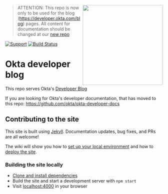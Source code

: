 [<img src="https://devforum.okta.com/uploads/oktadev/original/1X/0c6402653dfb70edc661d4976a43a46f33e5e919.png" align="right" width="256px"/>][doc]

> ATTENTION: This repo is now only to be used for the blog (https://developer.okta.com/blog) pages. All content for documentation should be changed at our [new repo](https://github.com/okta/okta-developer-docs)

[![Support](https://img.shields.io/badge/support-developer%20forum-blue.svg)][devforum] [![Build Status](https://travis-ci.org/okta/okta.github.io.svg?branch=source)](https://travis-ci.org/okta/okta.github.io)

# Okta developer blog

This repo serves Okta's [Developer Blog](https://developer.okta.com/blog/)

If you are looking for Okta's developer documentation, that has moved to this repo: https://github.com/okta/okta-developer-docs

## Contributing to the site

This site is built using [Jekyll](http://jekyllrb.com/). Documentation updates, bug fixes, and PRs are all welcome!

The wiki will show you how to [set up your local environment](https://github.com/okta/okta.github.io/wiki/Setting-Up-Your-Environment) and how to [deploy the site](https://github.com/okta/okta.github.io/wiki/Deploying-the-Site).

### Building the site locally
- [Clone and install dependencies](https://github.com/okta/okta.github.io/wiki/Setting-Up-Your-Environment)
- Build the site and start a development server with `npm start`
- Visit [localhost:4000](http://localhost:4000) in your browser

[doc]: https://developer.okta.com
[devforum]: https://devforum.okta.com
